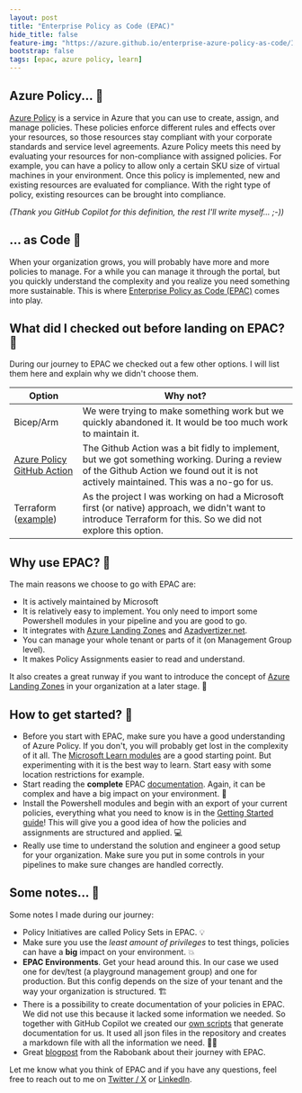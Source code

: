 ```yaml
---
layout: post
title: "Enterprise Policy as Code (EPAC)"
hide_title: false
feature-img: "https://azure.github.io/enterprise-azure-policy-as-code/Images/epac-deployment-scripts.png"
bootstrap: false
tags: [epac, azure policy, learn]
---
```

## Azure Policy... 📜
[Azure Policy](https://learn.microsoft.com/en-us/azure/governance/policy/overview?WT.mc_id=AZ-MVP-5004700) is a service in Azure that you can use to create, assign, and manage policies. These policies enforce different rules and effects over your resources, so those resources stay compliant with your corporate standards and service level agreements. Azure Policy meets this need by evaluating your resources for non-compliance with assigned policies. For example, you can have a policy to allow only a certain SKU size of virtual machines in your environment. Once this policy is implemented, new and existing resources are evaluated for compliance. With the right type of policy, existing resources can be brought into compliance. 

*(Thank you GitHub Copilot for this definition, the rest I'll write myself... ;-))*

## ... as Code 🤖
When your organization grows, you will probably have more and more policies to manage. For a while you can manage it through the portal, but you quickly understand the complexity and you realize you need something more sustainable. This is where [Enterprise Policy as Code (EPAC)](https://azure.github.io/enterprise-azure-policy-as-code/) comes into play.

## What did I checked out before landing on EPAC? 🔎
During our journey to EPAC we checked out a few other options. I will list them here and explain why we didn't choose them.

| Option | Why not? |
| --- | --- |
| Bicep/Arm | We were trying to make something work but we quickly abandoned it. It would be too much work to maintain it. |
| [Azure Policy GitHub Action](https://github.com/Azure/manage-azure-policy) | The Github Action was a bit fidly to implement, but we got something working. During a review of the Github Action we found out it is not actively maintained. This was a no-go for us. |
| Terraform ([example](https://github.com/gettek/terraform-azurerm-policy-as-code)) | As the project I was working on had a Microsoft first (or native) approach, we didn't want to introduce Terraform for this. So we did not explore this option. |


## Why use EPAC? 🤔
The main reasons we choose to go with EPAC are:
- It is actively maintained by Microsoft
- It is relatively easy to implement. You only need to import some Powershell modules in your pipeline and you are good to go.
- It integrates with [Azure Landing Zones](https://azure.github.io/enterprise-azure-policy-as-code/integrating-with-alz/) and [Azadvertizer.net](https://www.azadvertizer.net/).
- You can manage your whole tenant or parts of it (on Management Group level).
- It makes Policy Assignments easier to read and understand.

It also creates a great runway if you want to introduce the concept of [Azure Landing Zones](https://learn.microsoft.com/azure/architecture/landing-zones/landing-zone-deploy?WT.mc_id=AZ-MVP-5004700#alternative-platform-deployment-for-policies-with-enterprise-policy-as-code-epac) in your organization at a later stage. 🚀

## How to get started? 🚀
- Before you start with EPAC, make sure you have a good understanding of Azure Policy. If you don't, you will probably get lost in the complexity of it all. The [Microsoft Learn modules](https://learn.microsoft.com/training/modules/intro-to-azure-policy/?WT.mc_id=AZ-MVP-5004700) are a good starting point. But experimenting with it is the best way to learn. Start easy with some location restrictions for example.
- Start reading the **complete** EPAC [documentation](https://azure.github.io/enterprise-azure-policy-as-code/quick-start/). Again, it can be complex and have a big impact on your environment. 📖
- Install the Powershell modules and begin with an export of your current policies, everything what you need to know is in the [Getting Started guide](https://azure.github.io/enterprise-azure-policy-as-code/quick-start/)! This will give you a good idea of how the policies and assignments are structured and applied. 💻
- Really use time to understand the solution and engineer a good setup for your organization. Make sure you put in some controls in your pipelines to make sure changes are handled correctly. 


## Some notes... 📝
Some notes I made during our journey:
- Policy Initiatives are called Policy Sets in EPAC. 💡
- Make sure you use the *least amount of privileges* to test things, policies can have a **big** impact on your environment. 💥
- **EPAC Environments**. Get your head around this. In our case we used one for dev/test (a playground management group) and one for production. But this config depends on the size of your tenant and the way your organization is structured. 🏗️
- There is a possibility to create documentation of your policies in EPAC. We did not use this because it lacked some information we needed. So together with GitHub Copilot we created our [own scripts](https://github.com/BasWassenaar/toolbox/tree/main/epac) that generate documentation for us. It used all json files in the repository and creates a markdown file with all the information we need. 👩‍✈️
- Great [blogpost](https://rabobank.jobs/en/techblog/coding-architecture/gijs-reijn-how-to-deploy-azure-policy-the-devops-way/) from the Rabobank about their journey with EPAC.


Let me know what you think of EPAC and if you have any questions, feel free to reach out to me on [Twitter / X](https://twitter.com/BasWas) or [LinkedIn](https://www.linkedin.com/in/baswas/).




